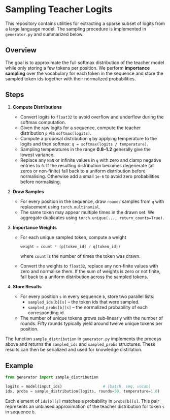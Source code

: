 # Sampling Teacher Logits

This repository contains utilities for extracting a sparse subset of logits from a large language model. The sampling procedure is implemented in `generator.py` and summarized below.

## Overview

The goal is to approximate the full softmax distribution of the teacher model while only storing a few tokens per position. We perform **importance sampling** over the vocabulary for each token in the sequence and store the sampled token ids together with their normalized probabilities.

## Steps

1. **Compute Distributions**
   - Convert logits to `float32` to avoid overflow and underflow during the softmax computation.
   - Given the raw logits for a sequence, compute the teacher distribution `p` via `softmax(logits)`.
   - Compute a proposal distribution `q` by applying temperature to the logits and then softmax: `q = softmax(logits / temperature)`.
   - Sampling temperatures in the range **0.8**–**1.2** generally give the lowest variance.
   - Replace any `NaN` or infinite values in `q` with zero and clamp negative entries to `0`.  If the resulting distribution becomes degenerate (all zeros or non‑finite) fall back to a uniform distribution before normalising.  Otherwise add a small `1e-6` to avoid zero probabilities before normalising.

2. **Draw Samples**
   - For every position in the sequence, draw `rounds` samples from `q` with replacement using `torch.multinomial`.
   - The same token may appear multiple times in the drawn set. We aggregate duplicates using `torch.unique(..., return_counts=True)`.

3. **Importance Weights**
   - For each unique sampled token, compute a weight

     ```python
     weight = count * (p[token_id] / q[token_id])
     ```
     where `count` is the number of times the token was drawn.
   - Convert the weights to `float32`, replace any non‑finite values with zero and normalise them.  If the sum of weights is zero or not finite, fall back to a uniform distribution across the sampled tokens.

4. **Store Results**
   - For every position `s` in every sequence `b`, store two parallel lists:
     - `sampled_ids[b][s]` – the token ids that were sampled.
     - `sampled_probs[b][s]` – the normalized probability of each corresponding id.
   - The number of unique tokens grows sub‑linearly with the number of rounds.  Fifty rounds typically yield around twelve unique tokens per position.

The function `sample_distribution` in `generator.py` implements the process above and returns the `sampled_ids` and `sampled_probs` structures. These results can then be serialized and used for knowledge distillation.

## Example

```python
from generator import sample_distribution

logits = model(input_ids)                  # [batch, seq, vocab]
ids, probs = sample_distribution(logits, rounds=50, temperature=1.0)
```

Each element of `ids[b][s]` matches a probability in `probs[b][s]`. This pair represents an unbiased approximation of the teacher distribution for token `s` in sequence `b`.

